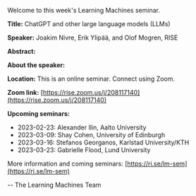 Welcome to this week's Learning Machines seminar.

**Title:** ChatGPT and other large language models (LLMs)

**Speaker:** Joakim Nivre, Erik Ylipää, and Olof Mogren, RISE

**Abstract:** 

**About the speaker:** 

**Location:** This is an online seminar. Connect using Zoom.

**Zoom link:** [https://rise.zoom.us/j/208117140](https://rise.zoom.us/j/208117140)

**Upcoming seminars:**

* 2023-02-23: Alexander Ilin, Aalto University
* 2023-03-09: Shay Cohen, University of Edinburgh
* 2023-03-16: Stefanos Georganos, Karlstad University/KTH
* 2023-03-23: Gabrielle Flood, Lund University

More information and coming seminars: [https://ri.se/lm-sem](https://ri.se/lm-sem)

-- The Learning Machines Team


